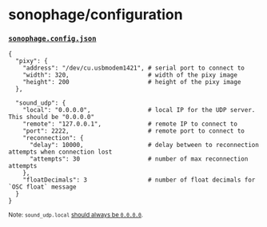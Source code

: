 # sonophage/configuration
### [`sonophage.config.json`](../sonophage.config.json)

```
{
  "pixy": {
    "address": "/dev/cu.usbmodem1421", # serial port to connect to
    "width": 320,                      # width of the pixy image
    "height": 200                      # height of the pixy image
  },

  "sound_udp": {
    "local": "0.0.0.0",                # local IP for the UDP server. This should be "0.0.0.0"
    "remote": "127.0.0.1",             # remote IP to connect to
    "port": 2222,                      # remote port to connect to
    "reconnection": {
      "delay": 10000,                  # delay between to reconnection attempts when connection lost
      "attempts": 30                   # number of max reconnection attempts
    },
    "floatDecimals": 3                 # number of float decimals for `OSC float` message
  }
}
```

<sup>Note: `sound_udp.local` [should always be `0.0.0.0`](https://github.com/colinbdclark/osc.js/issues/83#issuecomment-290567155).</sup>
